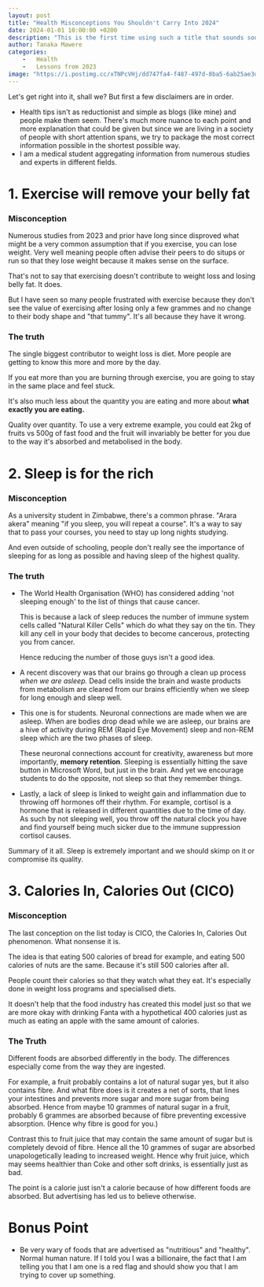 ```yaml
---
layout: post
title: "Health Misconceptions You Shouldn't Carry Into 2024"
date: 2024-01-01 10:00:00 +0200
description: "This is the first time using such a title that sounds sounds so click-bait-y and I don't like it either. But since it will pique your curiosity..."
author: Tanaka Mawere
categories: 
    -   Health
    -   Lessons from 2023
image: "https://i.postimg.cc/xTNPcVHj/dd747fa4-f487-497d-8ba5-6ab25ae3deed.jpg"
---
```


Let's get right into it, shall we? But first a few disclaimers are in order. 

- Health tips isn't as reductionist and simple as blogs (like mine) and people make them seem. There's much more nuance to each point and more explanation that could be given but since we are living in a society of people with short attention spans, we try to package the most correct information possible in the shortest possible way. 
- I am a medical student aggregating information from numerous studies and experts in different fields. 

# 1. Exercise will remove your belly fat

### Misconception

Numerous studies from 2023 and prior have long since disproved what might be a very common assumption that if you exercise, you can lose weight. Very well meaning people often advise their peers to do situps or run so that they lose weight because it makes sense on the surface. 

That's not to say that exercising doesn't contribute to weight loss and losing belly fat. It does.

But I have seen so many people frustrated with exercise because they don't see the value of exercising after losing only a few grammes and no change to their body shape and "that tummy". It's all because they have it wrong.

### The truth

The single biggest contributor to weight loss is diet. More people are getting to know this more and more by the day.

If you eat more than you are burning through exercise, you are going to stay in the same place and feel stuck. 

It's also much less about the quantity you are eating and more about **what exactly you are eating.** 

Quality over quantity. To use a very extreme example, you could eat 2kg of fruits vs 500g of fast food and the fruit will invariably be better for you due to the way it's absorbed and metabolised in the body.

# 2. Sleep is for the rich

### Misconception

As a university student in Zimbabwe, there's a common phrase. "Arara akera" meaning "if you sleep, you will repeat a course". It's a way to say that to pass your courses, you need to stay up long nights studying. 

And even outside of schooling, people don't really see the importance of sleeping for as long as possible and having sleep of the highest quality.

### The truth

- The World Health Organisation (WHO) has considered adding 'not sleeping enough' to the list of things that cause cancer. 

    This is because a lack of sleep reduces the number of immune system cells called "Natural Killer Cells" which do what they say on the tin. They kill any cell in your body that decides to become cancerous, protecting you from cancer. 
    
    Hence reducing the number of those guys isn't a good idea.

- A recent discovery was that our brains go through a clean up process _when we are asleep._ Dead cells inside the brain and waste products from metabolism are cleared from our brains efficiently when we sleep for long enough and sleep well.
- This one is for students. Neuronal connections are made when we are asleep. When are bodies drop dead while we are asleep, our brains are a hive of activity during REM (Rapid Eye Movement) sleep and non-REM sleep which are the two phases of sleep.

    These neuronal connections account for creativity, awareness but more importantly, **memory retention**. Sleeping is essentially hitting the save button in Microsoft Word, but just in the brain. And yet we encourage students to do the opposite, not sleep so that they remember things.

- Lastly, a lack of sleep is linked to weight gain and inflammation due to throwing off hormones off their rhythm. For example, cortisol is a hormone that is released in different quantities due to the time of day. As such by not sleeping well, you throw off the natural clock you have and find yourself being much sicker due to the immune suppression cortisol causes. 

Summary of it all. Sleep is extremely important and we should skimp on it or compromise its quality.

# 3. Calories In, Calories Out (CICO)

### Misconception

The last conception on the list today is CICO, the Calories In, Calories Out phenomenon. What nonsense it is. 

The idea is that eating 500 calories of bread for example, and eating 500 calories of nuts are the same. Because it's still 500 calories after all. 

People count their calories so that they watch what they eat. It's especially done in weight loss programs and specialised diets.

It doesn't help that the food industry has created this model just so that we are more okay with drinking Fanta with a hypothetical 400 calories just as much as eating an apple with the same amount of calories. 

### The Truth

Different foods are absorbed differently in the body. The differences especially come from the way they are ingested. 

For example, a fruit probably contains a lot of natural sugar yes, but it also contains fibre. And what fibre does is it creates a net of sorts, that lines your intestines and prevents more sugar and more sugar from being absorbed. Hence from maybe 10 grammes of natural sugar in a fruit, probably 6 grammes are absorbed because of fibre preventing excessive absorption. (Hence why fibre is good for you.)

Contrast this to fruit juice that may contain the same amount of sugar but is completely devoid of fibre. Hence all the 10 grammes of sugar are absorbed unapologetically leading to increased weight. Hence why fruit juice, which may seems healthier than Coke and other soft drinks, is essentially just as bad.

The point is a calorie just isn't a calorie because of how different foods are absorbed. But advertising has led us to believe otherwise.

# Bonus Point

- Be very wary of foods that are advertised as "nutritious" and "healthy". Normal human nature. If I told you I was a billionaire, the fact that I am telling you that I am one is a red flag and should show you that I am trying to cover up something. 
